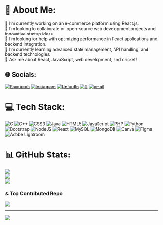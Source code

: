 # 💫 About Me:
🔭 I’m currently working on an e-commerce platform using React.js.<br>👯 I’m looking to collaborate on open-source web development projects and innovative startup ideas.<br>🤝 I’m looking for help with optimizing performance in React applications and backend integration.<br>🌱 I’m currently learning advanced state management, API handling, and backend technologies.<br>💬 Ask me about React, JavaScript, web development, and cricket!<br>


## 🌐 Socials:
[![Facebook](https://img.shields.io/badge/Facebook-%231877F2.svg?logo=Facebook&logoColor=white)](https://facebook.com/https://www.facebook.com/profile.php?id=100010023196051) [![Instagram](https://img.shields.io/badge/Instagram-%23E4405F.svg?logo=Instagram&logoColor=white)](https://instagram.com/ayush_gupta_xo) [![LinkedIn](https://img.shields.io/badge/LinkedIn-%230077B5.svg?logo=linkedin&logoColor=white)](https://linkedin.com/in/https://www.linkedin.com/in/ayush-gupta22/) [![X](https://img.shields.io/badge/X-black.svg?logo=X&logoColor=white)](https://x.com/https://x.com/Ayush21845287) [![email](https://img.shields.io/badge/Email-D14836?logo=gmail&logoColor=white)](mailto:ayushguptakr144@gmail.com) 

# 💻 Tech Stack:
![C](https://img.shields.io/badge/c-%2300599C.svg?style=for-the-badge&logo=c&logoColor=white) ![C++](https://img.shields.io/badge/c++-%2300599C.svg?style=for-the-badge&logo=c%2B%2B&logoColor=white) ![CSS3](https://img.shields.io/badge/css3-%231572B6.svg?style=for-the-badge&logo=css3&logoColor=white) ![Java](https://img.shields.io/badge/java-%23ED8B00.svg?style=for-the-badge&logo=openjdk&logoColor=white) ![HTML5](https://img.shields.io/badge/html5-%23E34F26.svg?style=for-the-badge&logo=html5&logoColor=white) ![JavaScript](https://img.shields.io/badge/javascript-%23323330.svg?style=for-the-badge&logo=javascript&logoColor=%23F7DF1E) ![PHP](https://img.shields.io/badge/php-%23777BB4.svg?style=for-the-badge&logo=php&logoColor=white) ![Python](https://img.shields.io/badge/python-3670A0?style=for-the-badge&logo=python&logoColor=ffdd54) ![Bootstrap](https://img.shields.io/badge/bootstrap-%238511FA.svg?style=for-the-badge&logo=bootstrap&logoColor=white) ![NodeJS](https://img.shields.io/badge/node.js-6DA55F?style=for-the-badge&logo=node.js&logoColor=white) ![React](https://img.shields.io/badge/react-%2320232a.svg?style=for-the-badge&logo=react&logoColor=%2361DAFB) ![MySQL](https://img.shields.io/badge/mysql-4479A1.svg?style=for-the-badge&logo=mysql&logoColor=white) ![MongoDB](https://img.shields.io/badge/MongoDB-%234ea94b.svg?style=for-the-badge&logo=mongodb&logoColor=white) ![Canva](https://img.shields.io/badge/Canva-%2300C4CC.svg?style=for-the-badge&logo=Canva&logoColor=white) ![Figma](https://img.shields.io/badge/figma-%23F24E1E.svg?style=for-the-badge&logo=figma&logoColor=white) ![Adobe Lightroom](https://img.shields.io/badge/Adobe%20Lightroom-31A8FF.svg?style=for-the-badge&logo=Adobe%20Lightroom&logoColor=white)
# 📊 GitHub Stats:
![](https://github-readme-stats.vercel.app/api?username=ayushguptakr&theme=dark&hide_border=false&include_all_commits=false&count_private=false)<br/>
![](https://github-readme-streak-stats.herokuapp.com/?user=ayushguptakr&theme=dark&hide_border=false)<br/>
![](https://github-readme-stats.vercel.app/api/top-langs/?username=ayushguptakr&theme=dark&hide_border=false&include_all_commits=false&count_private=false&layout=compact)

### 🔝 Top Contributed Repo
![](https://github-contributor-stats.vercel.app/api?username=ayushguptakr&limit=5&theme=dark&combine_all_yearly_contributions=true)

---
[![](https://visitcount.itsvg.in/api?id=ayushguptakr&icon=0&color=0)](https://visitcount.itsvg.in)

<!-- Proudly created with GPRM ( https://gprm.itsvg.in ) -->
